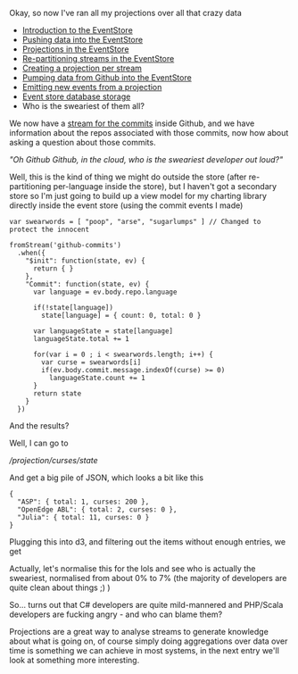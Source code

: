 Okay, so now I've ran all my projections over all that crazy data

- [Introduction to the EventStore](/entries/playing-with-the-eventstore.html)
- [Pushing data into the EventStore](/entries/pushing-data-into-streams-in-the-eventstore.html)
- [Projections in the EventStore](/entries/basic-projections-in-the-eventstore.html)
- [Re-partitioning streams in the EventStore](/entries/re-partitioning-streams-in-the-event-store-for-better-projections.html)
- [Creating a projection per stream](/entries/creating-a-projection-per-stream-in-the-eventstore.html)
- [Pumping data from Github into the EventStore](/entries/less-abstract,-pumping-data-from-github-into-the-eventstore.html)
- [Emitting new events from a projection](/entries/evented-github-adventure---emitting-commits-as-their-own-events.html)
- [Event store database storage](/entries/evented-github-adventure---database-storage-and-backing-up.html)
- Who is the sweariest of them all?


We now have a [stream for the commits](/entries/evented-github-adventure---emitting-commits-as-their-own-events.html) inside Github, and we have information about the repos associated with those commits, now how about asking a question about those commits.

*"Oh Github Github, in the cloud, who is the sweariest developer out loud?"*

Well, this is the kind of thing we might do outside the store (after re-partitioning per-language inside the store), but I haven't got a secondary store so I'm just going to build up a view model for my charting library directly inside the event store (using the commit events I made)

    var swearwords = [ "poop", "arse", "sugarlumps" ] // Changed to protect the innocent

    fromStream('github-commits')
      .when({
        "$init": function(state, ev) {
          return { }
        },
        "Commit": function(state, ev) {
          var language = ev.body.repo.language

          if(!state[language])
            state[language] = { count: 0, total: 0 }

          var languageState = state[language]
          languageState.total += 1

          for(var i = 0 ; i < swearwords.length; i++) {
            var curse = swearwords[i]
            if(ev.body.commit.message.indexOf(curse) >= 0)
              languageState.count += 1
          }
          return state
        }
      })

And the results?

Well, I can go to 

*/projection/curses/state*

And get a big pile of JSON, which looks a bit like this

    {
      "ASP": { total: 1, curses: 200 },
      "OpenEdge ABL": { total: 2, curses: 0 },
      "Julia": { total: 11, curses: 0 }
    }

Plugging this into d3, and filtering out the items without enough entries, we get 

<div id="graph"></div>
<script type="text/javascript" src="/d3.v2.js"></script>

<script type="text/javascript">

  var svg = d3.select("#graph").append("svg")
          .attr("width", 640)
          .attr("height", 480)


  var data = 
  {"undefined":{"count":1,"total":361},"Matlab":{"count":0,"total":1},"C":{"count":0,"total":14},"JavaScript":{"count":0,"total":56},"Processing":{"count":0,"total":2},"Python":{"count":0,"total":41},"R":{"count":0,"total":2},"C++":{"count":0,"total":11},"null":{"count":0,"total":36},"Java":{"count":0,"total":29},"Ruby":{"count":1,"total":23},"PHP":{"count":0,"total":18},"Shell":{"count":0,"total":12},"Rust":{"count":0,"total":3},"VimL":{"count":0,"total":2},"Scheme":{"count":0,"total":1},"CoffeeScript":{"count":0,"total":4},"Emacs Lisp":{"count":0,"total":3},"Dart":{"count":0,"total":1},"Clojure":{"count":0,"total":1},"Scala":{"count":0,"total":3},"Perl":{"count":0,"total":1},"Erlang":{"count":0,"total":12},"Factor":{"count":0,"total":1},"Visual Basic":{"count":0,"total":1},"C#":{"count":0,"total":3},"AutoHotkey":{"count":0,"total":1},"ASP":{"count":0,"total":1},"Objective-C":{"count":0,"total":3},"Lua":{"count":0,"total":1},"ActionScript":{"count":0,"total":1}}

   </script>

   <script type="text/javascript">

   var filteredData = []
   for(var i in data) {
     if(data[i].total >= 50) {
       var datum = data[i]
       datum.percentage = Math.floor((datum.swears / datum.total) * 10000) / 100
       datum.language = i
       filteredData.push(datum)
     }
   }

   var scale = d3.scale.linear()
     .domain([0, d3.max(filteredData, function(d) { return d.total })])
     .range([0, 280]);

   svg.selectAll("text")
      .data(filteredData)
      .enter()
        .append("text")
        .attr("transform", function(d, i) { 
          var transform = "translate(" + i * (640 / filteredData.length) + "," + 380 + ") "
          transform += "rotate(75) "
          return transform
        })
        .attr("x", 0)
        .attr("y", 0)
        .text(function(d) { return d.language })

   svg.selectAll(".total")
     .data(filteredData)
     .enter()
       .append("rect")
         .attr("class", "total")
         .attr("fill", '#00A')
         .attr("x", function(d, i) { return i * (640 / filteredData.length)})
         .attr("y", function(d, i) { return 370 - scale(d.total); })
         .attr("width", 640 / (filteredData.length + 1))
         .attr("height", function(d, i) { return scale(d.total) })

    svg.selectAll(".curse")
     .data(filteredData)
     .enter()
       .append("rect")
         .attr("class", "curse")
         .attr("fill", '#AAF')
         .attr("x", function(d, i) { return i * (640 / filteredData.length)})
         .attr("y", function(d, i) { return 370 - scale(d.swears); })
         .attr("width", 640 / (filteredData.length + 1))
         .attr("height", function(d, i) { return scale(d.swears) })

</script>

Actually, let's normalise this for the lols and see who is actually the sweariest, normalised from about 0% to 7% (the majority of developers are quite clean about things ;) )

<div id="normalised"></div>
<script type="text/javascript">

  var svg = d3.select("#normalised").append("svg")
          .attr("width", 800)
          .attr("height", 480)

   var scale = d3.scale.linear()
     .domain([0, d3.max(filteredData, function(d) { return d.percentage })])
     .range([0, 1]);

   var maxPercentage = d3.max(filteredData, function(d) { return d.percentage });

   svg.append("text")
      .attr("fill", '#000')
      .attr("x", 710)
      .attr("y", 60)
      .text(maxPercentage + "%")

   svg.append("text")
      .attr("fill", '#000')
      .attr("x", 710)
      .attr("y", 350)
      .text(0 + "%")

   svg.selectAll(".label")
      .data(filteredData)
      .enter()
        .append("text")
        .attr("class", "label")
        .attr("transform", function(d, i) { 
          var transform = "translate(" + i * (640 / filteredData.length) + "," + 380 + ") "
          transform += "rotate(75) "
          return transform
        })
        .attr("x", 0)
        .attr("y", 0)
        .text(function(d) { return d.language })

    svg.selectAll(".curse")
     .data(filteredData)
     .enter()
       .append("rect")
         .attr("class", "curse")
         .attr("fill", '#AAF')
         .attr("x", function(d, i) { return i * (640 / filteredData.length)})
         .attr("y", function(d, i) { return 370 - (280 * scale(d.percentage)) })
         .attr("width", 640 / (filteredData.length + 1))
         .attr("height", function(d, i) { return 280 * scale(d.percentage) })

</script>


So... turns out that C# developers are quite mild-mannered and PHP/Scala developers are fucking angry - and who can blame them?

Projections are a great way to analyse streams to generate knowledge about what is going on, of course simply doing aggregations over data over time is something we can achieve in most systems, in the next entry we'll look at something more interesting.

